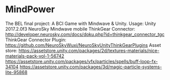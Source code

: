 # MindPower
The BEL final project: A BCI Game with Mindwave & Unity.
Usage: 
  Unity 2017.2.0f3
  NeuroSky Mindwave mobile
  ThinkGear Connector: http://developer.neurosky.com/docs/doku.php?id=thinkgear_connector_tgc
  ThinkGear Connector Plugin: https://github.com/NeuroSkyWuxi/NeuroSkyUnityThinkGearPlugins
Asset store: 
  https://assetstore.unity.com/packages/2d/textures-materials/nice-materials-pack-vol-1-56742
  https://assetstore.unity.com/packages/vfx/particles/spells/buff-loop-fx-34104
  https://assetstore.unity.com/packages/3d/magic-particle-systems-lite-95868
